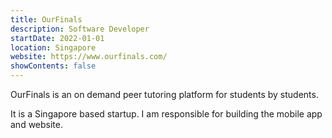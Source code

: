 ```yaml
---
title: OurFinals
description: Software Developer
startDate: 2022-01-01
location: Singapore
website: https://www.ourfinals.com/
showContents: false
---
```


OurFinals is an on demand peer tutoring platform for students by students.

It is a Singapore based startup. I am responsible for building the mobile app and website.
